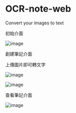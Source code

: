 # OCR-note-web
 Convert your images to text
 
初始介面

![image](https://github.com/user-attachments/assets/32d1670a-6204-4ab1-b593-e059b6d71239)

創建筆記介面

上傳圖片即可轉文字

![image](https://github.com/user-attachments/assets/89664b0e-9889-4681-9249-42c9708f2b93)

![image](https://github.com/user-attachments/assets/aeac07a3-054d-4d1c-b8af-bebfd2f1bc55)


查看筆記介面

![image](https://github.com/user-attachments/assets/2cd73b0e-bfd1-4006-8fbf-b102f3956638)
